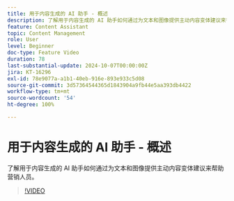 ```yaml
---
title: 用于内容生成的 AI 助手 - 概述
description: 了解用于内容生成的 AI 助手如何通过为文本和图像提供主动内容变体建议来帮助营销人员。
feature: Content Assistant
topic: Content Management
role: User
level: Beginner
doc-type: Feature Video
duration: 78
last-substantial-update: 2024-10-07T00:00:00Z
jira: KT-16296
exl-id: 78e9077a-a1b1-40eb-916e-893e933c5d08
source-git-commit: 3d57364544365d1843904a9fb44e5aa393db4422
workflow-type: tm+mt
source-wordcount: '54'
ht-degree: 100%

---
```


# 用于内容生成的 AI 助手 - 概述

了解用于内容生成的 AI 助手如何通过为文本和图像提供主动内容变体建议来帮助营销人员。

>[!VIDEO](https://video.tv.adobe.com/v/3432686/?learn=on)
